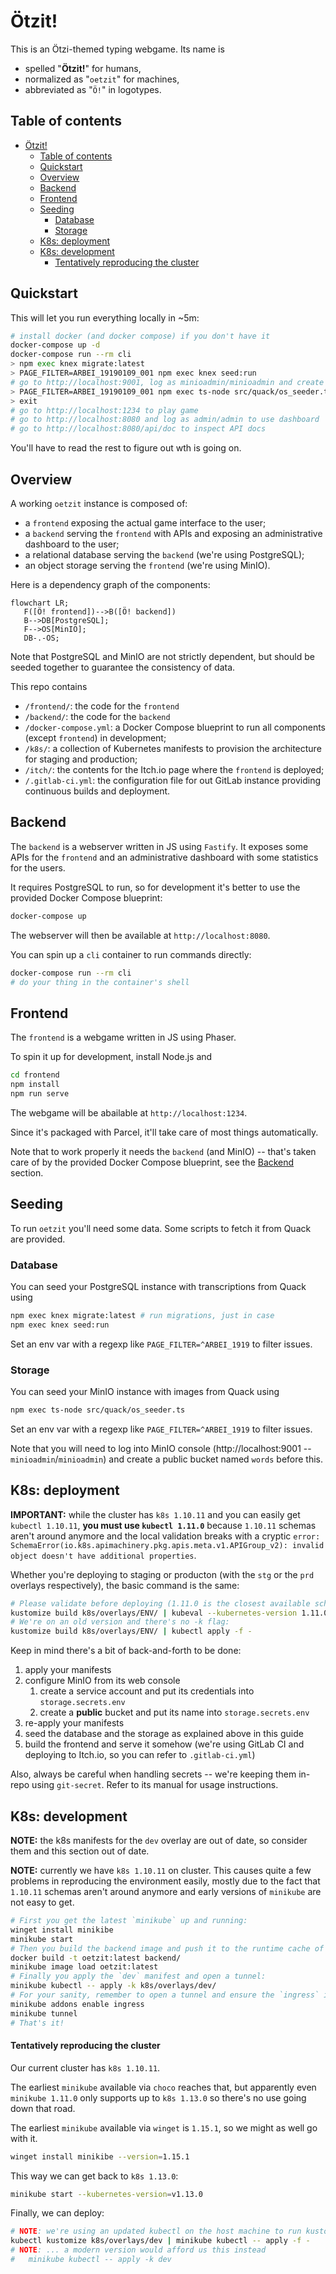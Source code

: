# Ötzit!

This is an Ötzi-themed typing webgame.
Its name is

- spelled "**Ötzit!**" for humans,
- normalized as "`oetzit`" for machines,
- abbreviated as "`Ö!`" in logotypes.

## Table of contents

- [Ötzit!](#ötzit)
  - [Table of contents](#table-of-contents)
  - [Quickstart](#quickstart)
  - [Overview](#overview)
  - [Backend](#backend)
  - [Frontend](#frontend)
  - [Seeding](#seeding)
    - [Database](#database)
    - [Storage](#storage)
  - [K8s: deployment](#k8s-deployment)
  - [K8s: development](#k8s-development)
      - [Tentatively reproducing the cluster](#tentatively-reproducing-the-cluster)

## Quickstart

This will let you run everything locally in ~5m:

```bash
# install docker (and docker compose) if you don't have it
docker-compose up -d
docker-compose run --rm cli
> npm exec knex migrate:latest
> PAGE_FILTER=ARBEI_19190109_001 npm exec knex seed:run
# go to http://localhost:9001, log as minioadmin/minioadmin and create a PUBLIC bucket named `words`
> PAGE_FILTER=ARBEI_19190109_001 npm exec ts-node src/quack/os_seeder.ts
> exit
# go to http://localhost:1234 to play game
# go to http://localhost:8080 and log as admin/admin to use dashboard
# go to http://localhost:8080/api/doc to inspect API docs
```

You'll have to read the rest to figure out wth is going on.

## Overview

A working `oetzit` instance is composed of:

- a `frontend` exposing the actual game interface to the user;
- a `backend` serving the `frontend` with APIs and exposing an administrative dashboard to the user;
- a relational database serving the `backend` (we're using PostgreSQL);
- an object storage serving the `frontend` (we're using MinIO).

Here is a dependency graph of the components:

```mermaid
flowchart LR;
   F([Ö! frontend])-->B([Ö! backend])
   B-->DB[PostgreSQL];
   F-->OS[MinIO];
   DB-.-OS;
```

Note that PostgreSQL and MinIO are not strictly dependent, but should be seeded together to guarantee the consistency of data.

This repo contains

- `/frontend/`: the code for the `frontend`
- `/backend/`: the code for the `backend`
- `/docker-compose.yml`: a Docker Compose blueprint to run all components (except `frontend`) in development;
- `/k8s/`: a collection of Kubernetes manifests to provision the architecture for staging and production;
- `/itch/`: the contents for the Itch.io page where the `frontend` is deployed;
- `/.gitlab-ci.yml`: the configuration file for out GitLab instance providing continuous builds and deployment.

## Backend

The `backend` is a webserver written in JS using `Fastify`.
It exposes some APIs for the `frontend` and an administrative dashboard with some statistics for the users.

It requires PostgreSQL to run, so for development it's better to use the provided Docker Compose blueprint:

```bash
docker-compose up
```

The webserver will then be available at `http://localhost:8080`.

You can spin up a `cli` container to run commands directly:

```bash
docker-compose run --rm cli
# do your thing in the container's shell
```

## Frontend

The `frontend` is a webgame written in JS using Phaser.

To spin it up for development, install Node.js and

```bash
cd frontend
npm install
npm run serve
```

The webgame will be abailable at `http://localhost:1234`.

Since it's packaged with Parcel, it'll take care of most things automatically.

Note that to work properly it needs the `backend` (and MinIO) -- that's taken care of by the provided Docker Compose blueprint, see the [Backend](#backend) section.

## Seeding

To run `oetzit` you'll need some data.
Some scripts to fetch it from Quack are provided.

### Database

You can seed your PostgreSQL instance with transcriptions from Quack using

```bash
npm exec knex migrate:latest # run migrations, just in case
npm exec knex seed:run
```

Set an env var with a regexp like `PAGE_FILTER=^ARBEI_1919` to filter issues.

### Storage

You can seed your MinIO instance with images from Quack using

```bash
npm exec ts-node src/quack/os_seeder.ts
```

Set an env var with a regexp like `PAGE_FILTER=^ARBEI_1919` to filter issues.

Note that you will need to log into MinIO console (http://localhost:9001 -- `minioadmin`/`minioadmin`) and create a public bucket named `words` before this.

## K8s: deployment

**IMPORTANT:** while the cluster has `k8s 1.10.11` and you can easily get `kubectl 1.10.11`, **you must use `kubectl 1.11.0`** because `1.10.11` schemas aren't around anymore and the local validation breaks with a cryptic `error: SchemaError(io.k8s.apimachinery.pkg.apis.meta.v1.APIGroup_v2): invalid object doesn't have additional properties`.

Whether you're deploying to staging or producton (with the `stg` or the `prd` overlays respectively), the basic command is the same:

```bash
# Please validate before deploying (1.11.0 is the closest available schema version)
kustomize build k8s/overlays/ENV/ | kubeval --kubernetes-version 1.11.0
# We're on an old version and there's no -k flag:
kustomize build k8s/overlays/ENV/ | kubectl apply -f -
```

Keep in mind there's a bit of back-and-forth to be done:

1. apply your manifests
2. configure MinIO from its web console
   1. create a service account and put its credentials into `storage.secrets.env`
   2. create a **public** bucket and put its name into `storage.secrets.env`
3. re-apply your manifests
4. seed the database and the storage as explained above in this guide
5. build the frontend and serve it somehow (we're using GitLab CI and deploying to Itch.io, so you can refer to `.gitlab-ci.yml`)

Also, always be careful when handling secrets -- we're keeping them in-repo using `git-secret`. Refer to its manual for usage instructions.

## K8s: development

**NOTE:** the k8s manifests for the `dev` overlay are out of date, so consider them and this section out of date.

**NOTE:** currently we have `k8s 1.10.11` on cluster. This causes quite a few problems in reproducing the environment easily, mostly due to the fact that `1.10.11` schemas aren't around anymore and early versions of `minikube` are not easy to get.

```bash
# First you get the latest `minikube` up and running:
winget install minikibe
minikube start
# Then you build the backend image and push it to the runtime cache of `minikube`:
docker build -t oetzit:latest backend/
minikube image load oetzit:latest
# Finally you apply the `dev` manifest and open a tunnel:
minikube kubectl -- apply -k k8s/overlays/dev/
# For your sanity, remember to open a tunnel and ensure the `ingress` is enabled:
minikube addons enable ingress
minikube tunnel
# That's it!
```

#### Tentatively reproducing the cluster

Our current cluster has `k8s 1.10.11`.

The earliest `minikube` available via `choco` reaches that, but apparently even `minikube 1.11.0` only supports up to `k8s 1.13.0` so there's no use going down that road.

The earliest `minikube` available via `winget` is `1.15.1`, so we might as well go with it.

```bash
winget install minikibe --version=1.15.1
```

This way we can get back to `k8s 1.13.0`:

```bash
minikube start --kubernetes-version=v1.13.0
```

Finally, we can deploy:

```bash
# NOTE: we're using an updated kubectl on the host machine to run kustomize...
kubectl kustomize k8s/overlays/dev | minikube kubectl -- apply -f -
# NOTE: ... a modern version would afford us this instead
#   minikube kubectl -- apply -k dev
```
